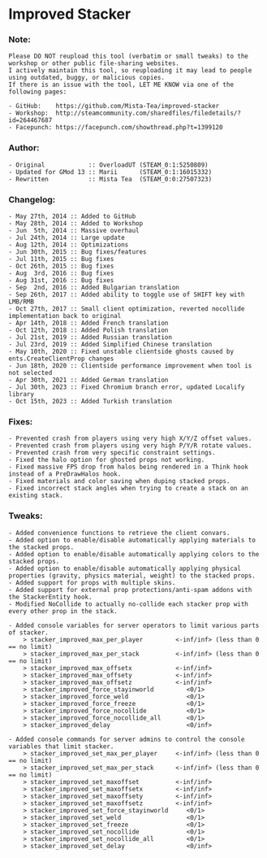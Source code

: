 # Improved Stacker

### Note:
	Please DO NOT reupload this tool (verbatim or small tweaks) to the workshop or other public file-sharing websites.
	I actively maintain this tool, so reuploading it may lead to people using outdated, buggy, or malicious copies.
	If there is an issue with the tool, LET ME KNOW via one of the following pages:
	
	- GitHub:    https://github.com/Mista-Tea/improved-stacker
	- Workshop:  http://steamcommunity.com/sharedfiles/filedetails/?id=264467687
	- Facepunch: https://facepunch.com/showthread.php?t=1399120

### Author:
	- Original            :: OverloadUT (STEAM_0:1:5250809)
	- Updated for GMod 13 :: Marii      (STEAM_0:1:16015332)
	- Rewritten           :: Mista Tea  (STEAM_0:0:27507323)
	
### Changelog:
	- May 27th, 2014 :: Added to GitHub 
	- May 28th, 2014 :: Added to Workshop 
	- Jun  5th, 2014 :: Massive overhaul 
	- Jul 24th, 2014 :: Large update 
	- Aug 12th, 2014 :: Optimizations 
	- Jun 30th, 2015 :: Bug fixes/features 
	- Jul 11th, 2015 :: Bug fixes 
	- Oct 26th, 2015 :: Bug fixes
	- Aug  3rd, 2016 :: Bug fixes
	- Aug 31st, 2016 :: Bug fixes
	- Sep  2nd, 2016 :: Added Bulgarian translation
	- Sep 26th, 2017 :: Added ability to toggle use of SHIFT key with LMB/RMB
	- Oct 27th, 2017 :: Small client optimization, reverted nocollide implementation back to original
	- Apr 14th, 2018 :: Added French translation
	- Oct 12th, 2018 :: Added Polish translation
	- Jul 21st, 2019 :: Added Russian translation
	- Jul 23rd, 2019 :: Added Simplified Chinese translation
	- May 10th, 2020 :: Fixed unstable clientside ghosts caused by ents.CreateClientProp changes
	- Jun 18th, 2020 :: Clientside performance improvement when tool is not selected
	- Apr 30th, 2021 :: Added German translation
	- Jul 30th, 2023 :: Fixed Chromium branch error, updated Localify library
	- Oct 15th, 2023 :: Added Turkish translation

### Fixes:
	- Prevented crash from players using very high X/Y/Z offset values.
	- Prevented crash from players using very high P/Y/R rotate values.
	- Prevented crash from very specific constraint settings.
	- Fixed the halo option for ghosted props not working.
	- Fixed massive FPS drop from halos being rendered in a Think hook instead of a PreDrawHalos hook.
	- Fixed materials and color saving when duping stacked props.
	- Fixed incorrect stack angles when trying to create a stack on an existing stack.
	
### Tweaks:
	- Added convenience functions to retrieve the client convars.
	- Added option to enable/disable automatically applying materials to the stacked props.
	- Added option to enable/disable automatically applying colors to the stacked props.
	- Added option to enable/disable automatically applying physical properties (gravity, physics material, weight) to the stacked props.
	- Added support for props with multiple skins.
	- Added support for external prop protections/anti-spam addons with the StackerEntity hook.
	- Modified NoCollide to actually no-collide each stacker prop with every other prop in the stack.
	
	- Added console variables for server operators to limit various parts of stacker.
		> stacker_improved_max_per_player         <-inf/inf> (less than 0 == no limit)
		> stacker_improved_max_per_stack          <-inf/inf> (less than 0 == no limit)
		> stacker_improved_max_offsetx            <-inf/inf>
		> stacker_improved_max_offsety            <-inf/inf>
		> stacker_improved_max_offsetz            <-inf/inf>
		> stacker_improved_force_stayinworld         <0/1>
		> stacker_improved_force_weld                <0/1>
		> stacker_improved_force_freeze              <0/1>
		> stacker_improved_force_nocollide           <0/1>
		> stacker_improved_force_nocollide_all       <0/1>
		> stacker_improved_delay                     <0/inf>

	- Added console commands for server admins to control the console variables that limit stacker.
		> stacker_improved_set_max_per_player     <-inf/inf> (less than 0 == no limit)
		> stacker_improved_set_max_per_stack      <-inf/inf> (less than 0 == no limit)
		> stacker_improved_set_maxoffset          <-inf/inf>
		> stacker_improved_set_maxoffsetx         <-inf/inf>
		> stacker_improved_set_maxoffsety         <-inf/inf>
		> stacker_improved_set_maxoffsetz         <-inf/inf>
		> stacker_improved_set_force_stayinworld     <0/1>
		> stacker_improved_set_weld                  <0/1>
		> stacker_improved_set_freeze                <0/1>
		> stacker_improved_set_nocollide             <0/1>
		> stacker_improved_set_nocollide_all         <0/1>
		> stacker_improved_set_delay                 <0/inf>
